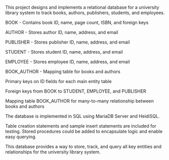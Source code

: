 This project designs and implements a relational database for a university library system to track books, authors, publishers, students, and employees.

BOOK - Contains book ID, name, page count, ISBN, and foreign keys

AUTHOR - Stores author ID, name, address, and email

PUBLISHER - Stores publisher ID, name, address, and email

STUDENT - Stores student ID, name, address, and email

EMPLOYEE - Stores employee ID, name, address, and email

BOOK_AUTHOR - Mapping table for books and authors


Primary keys on ID fields for each main entity table

Foreign keys from BOOK to STUDENT, EMPLOYEE, and PUBLISHER

Mapping table BOOK_AUTHOR for many-to-many relationship between books and authors

The database is implemented in SQL using MariaDB Server and HeidiSQL.

Table creation statements and sample insert statements are included for testing. Stored procedures could be added to encapsulate logic and enable easy querying.

This database provides a way to store, track, and query all key entities and relationships for the university library system.

